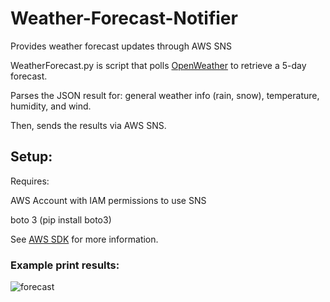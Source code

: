 # Weather-Forecast-Notifier
Provides weather forecast updates through AWS SNS

WeatherForecast.py is script that polls [OpenWeather](https://openweathermap.org/api/) to retrieve a 5-day forecast. 

Parses the JSON result for:
general weather info (rain, snow), temperature, humidity, and wind.

Then, sends the results via AWS SNS.

## Setup:
Requires:

AWS Account with IAM permissions to use SNS

boto 3 (pip install boto3)


See [AWS SDK](https://aws.amazon.com/sdk-for-python/) for more information.

### Example print results:
![forecast](https://user-images.githubusercontent.com/20694494/52232115-88517a00-2870-11e9-9979-adca6d3acbd7.png)


